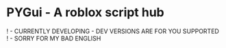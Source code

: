 # PYGui - A roblox script hub

! - CURRENTLY DEVELOPING - DEV VERSIONS ARE FOR YOU SUPPORTED
! - SORRY FOR MY BAD ENGLISH


